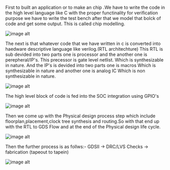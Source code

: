 
First to built an application or to make an chip .We have to write the code in the high level language like C with the proper functinality for verification purpose we have to write the test bench after that we model that bolck of code and get some  output. This is called chip  modelling.

  ![image alt]()

The next is that whatever code that we have written in c is converted into haedware descriptive language like verilog.(RTL architechture)
This RTL is sub devided into two parts one is processor and the another one is perepheral/IP's.
This precessor is gate level netlist. Which is synthesizable in nature.
And the IP's is devided into two parts one is macros Which is synthesizable in nature and another one is analog IC Which is non synthesizable in nature.

 ![image alt]()
 
The high level block of code is fed into the SOC integration using GPIO's

![image alt]()

Then we come up with the Physical design process step which include floorplan,placement,clock tree synthesis and routing.So with that end up with the RTL to GDS Flow
and at the end of the Physical design life cycle.

![image alt]()

Then the further process is as follws:- GDSII -> DRC/LVS Checks -> fabrication    (tapeout to tapein)

![image alt]()


